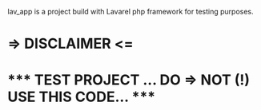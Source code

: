 lav_app is a project build with Lavarel php framework for testing purposes.

  =>  DISCLAIMER  <=
=====================================================================
  ***  TEST PROJECT  ... DO => NOT (!)  USE THIS CODE...   ***
=====================================================================
